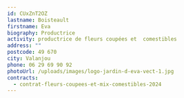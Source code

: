```yaml
---
id: CUxZnT2OZ
lastname: Boisteault
firstname: Eva
biography: Productrice
activity: productrice de fleurs coupées et  comestibles
address: ""
postcode: 49 670
city: Valanjou
phone: 06 29 69 90 92
photoUrl: /uploads/images/logo-jardin-d-eva-vect-1.jpg
contracts:
  - contrat-fleurs-coupees-et-mix-comestibles-2024
---
```

